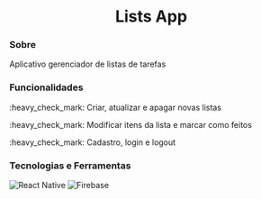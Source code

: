 <h1 align="center">Lists App</h1>

<h3>Sobre</h3>
<p>Aplicativo gerenciador de listas de tarefas</li>

<h3>Funcionalidades</h3>
<p>:heavy_check_mark: Criar, atualizar e apagar novas listas</p>
<p>:heavy_check_mark: Modificar itens da lista e marcar como feitos</p>
<p>:heavy_check_mark: Cadastro, login e logout</p>

<h3>Tecnologias e Ferramentas</h3>

![React Native](https://img.shields.io/badge/react_native-%2320232a.svg?style=for-the-badge&logo=react&logoColor=%2361DAFB)
![Firebase](https://img.shields.io/badge/firebase-%23039BE5.svg?style=for-the-badge&logo=firebase)
